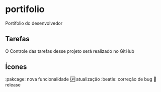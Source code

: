# portifolio
Portifolio do desenvolvedor

## Tarefas
O Controle das tarefas desse projeto será realizado no GitHub

## Ícones
:pakcage: nova funcionalidade
:up: atualização
:beatle: correção de bug
:checkered_flag: release